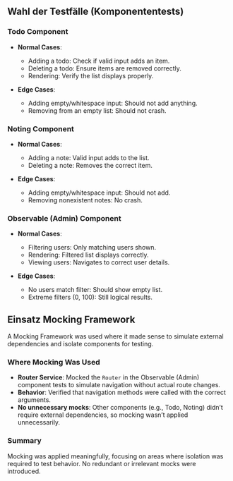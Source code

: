 ## Wahl der Testfälle (Komponententests)

### Todo Component
- **Normal Cases**:
  - Adding a todo: Check if valid input adds an item.
  - Deleting a todo: Ensure items are removed correctly.
  - Rendering: Verify the list displays properly.

- **Edge Cases**:
  - Adding empty/whitespace input: Should not add anything.
  - Removing from an empty list: Should not crash.

### Noting Component
- **Normal Cases**:
  - Adding a note: Valid input adds to the list.
  - Deleting a note: Removes the correct item.

- **Edge Cases**:
  - Adding empty/whitespace input: Should not add.
  - Removing nonexistent notes: No crash.

### Observable (Admin) Component
- **Normal Cases**:
  - Filtering users: Only matching users shown.
  - Rendering: Filtered list displays correctly.
  - Viewing users: Navigates to correct user details.

- **Edge Cases**:
  - No users match filter: Should show empty list.
  - Extreme filters (0, 100): Still logical results.


## Einsatz Mocking Framework

A Mocking Framework was used where it made sense to simulate external dependencies and isolate components for testing.

### Where Mocking Was Used
- **Router Service**: Mocked the `Router` in the Observable (Admin) component tests to simulate navigation without actual route changes.
- **Behavior**: Verified that navigation methods were called with the correct arguments.
- **No unnecessary mocks**: Other components (e.g., Todo, Noting) didn’t require external dependencies, so mocking wasn’t applied unnecessarily.

### Summary
Mocking was applied meaningfully, focusing on areas where isolation was required to test behavior. No redundant or irrelevant mocks were introduced.
